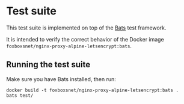 Test suite
==========

This test suite is implemented on top of the [Bats](https://github.com/sstephenson/bats/blob/master/README.md) test framework.

It is intended to verify the correct behavior of the Docker image `foxboxsnet/nginx-proxy-alpine-letsencrypt:bats`.

Running the test suite
----------------------

Make sure you have Bats installed, then run:

    docker build -t foxboxsnet/nginx-proxy-alpine-letsencrypt:bats .
    bats test/
